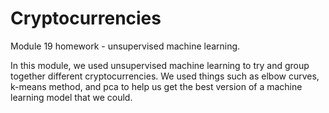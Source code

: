 # Cryptocurrencies
Module 19 homework - unsupervised machine learning.

In this module, we used unsupervised machine learning to try and group together different cryptocurrencies. We used things such as elbow curves, k-means method, and pca to help us get the best version of a machine learning model that we could. 
